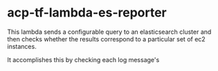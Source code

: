 # acp-tf-lambda-es-reporter

This lambda sends a configurable query to an elasticsearch cluster and then checks whether the results correspond to a particular set of ec2 instances.

It accomplishes this by checking each log message's 